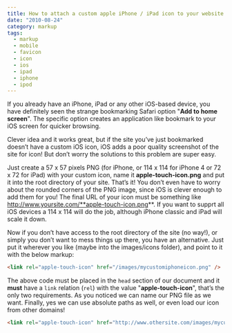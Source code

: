 ```yaml
---
title: How to attach a custom apple iPhone / iPad icon to your website
date: "2010-08-24"
category: markup
tags:
  - markup
  - mobile
  - favicon
  - icon
  - ios
  - ipad
  - iphone
  - ipod
---
```


If you already have an iPhone, iPad or any other iOS-based device, you have definitely seen the strange bookmarking Safari option "**Add to home screen**". The specific option creates an application like bookmark to your iOS screen for quicker browsing.

Clever idea and it works great, but if the site you’ve just bookmarked doesn’t have a custom iOS icon, iOS adds a poor quality screenshot of the site for icon! But don’t worry the solutions to this problem are super easy.

Just create a 57 x 57 pixels PNG (for iPhone, or 114 x 114 for iPhone 4 or 72 x 72 for iPad) with your custom icon, name it **apple-touch-icon.png** and put it into the root directory of your site. That’s it! You don’t even have to worry about the rounded corners of the PNG image, since iOS is clever enough to add them for you! The final URL of your icon must be something like http://www.yoursite.com/**apple-touch-icon.png**. If you want to supprt all iOS devices a 114 x 114 will do the job, although iPhone classic and iPad will scale it down.

Now if you don’t have access to the root directory of the site (no way!), or simply you don’t want to mess things up there, you have an alternative. Just put it wherever you like (maybe into the images/icons folder), and point to it with the below markup:

```html
<link rel="apple-touch-icon" href="/images/mycustomiphoneicon.png" />
```

The above code must be placed in the `head` section of our document and it **must** have a `link` relation (`rel`) with the value "**apple-touch-icon**", that’s the only two requirements. As you noticed we can name our PNG file as we want. Finally, yes we can use absolute paths as well, or even load our icon from other domains!

```html
<link rel="apple-touch-icon" href="http://www.othersite.com/images/mycustomiphoneicon.png" />
```

